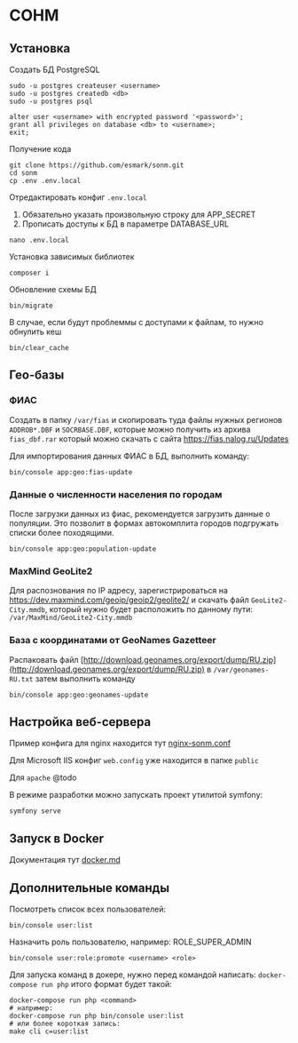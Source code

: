 # СОНМ

## Установка


Создать БД PostgreSQL

```
sudo -u postgres createuser <username>
sudo -u postgres createdb <db>
sudo -u postgres psql

alter user <username> with encrypted password '<password>';
grant all privileges on database <db> to <username>;
exit;
```

Получение кода
```
git clone https://github.com/esmark/sonm.git
cd sonm
cp .env .env.local
```

Отредактировать конфиг `.env.local`
1. Обязательно указать произвольную строку для APP_SECRET
2. Прописать доступы к БД в параметре DATABASE_URL 
```
nano .env.local
```

Установка зависимых библиотек
```
composer i
```

Обновление схемы БД
```
bin/migrate
```

В случае, если будут проблеммы с доступами к файлам, то нужно обнулить кеш
```    
bin/clear_cache
```

## Гео-базы

### ФИАС

Создать в папку `/var/fias` и скопировать туда файлы нужных регионов `ADDROB*.DBF` и `SOCRBASE.DBF`, которые можно получить из архива `fias_dbf.rar` который можно скачать с сайта https://fias.nalog.ru/Updates 

Для импортирования данных ФИАС в БД, выполнить команду:

```
bin/console app:geo:fias-update
```

### Данные о численности населения по городам

После загрузки данных из фиас, рекомендуется загрузить данные о популяции.
Это позволит в формах автокомплита городов подгружать списки более походящими.

```
bin/console app:geo:population-update
```

### MaxMind GeoLite2

Для распознования по IP адресу, зарегистрироваться на https://dev.maxmind.com/geoip/geoip2/geolite2/ 
и скачать файл `GeoLite2-City.mmdb`, который нужно будет расположить по данному пути: `/var/MaxMind/GeoLite2-City.mmdb`  


### База с координатами от GeoNames Gazetteer

Распаковать файл [http://download.geonames.org/export/dump/RU.zip](http://download.geonames.org/export/dump/RU.zip) в `/var/geonames-RU.txt` затем выполнить команду

```
bin/console app:geo:geonames-update
```

Настройка веб-сервера
---------------------

Пример конфига для nginx находится тут [nginx-sonm.conf](doc/nginx-sonm.conf)

Для Microsoft IIS конфиг `web.config` уже находится в папке `public` 

Для `apache` @todo

В режиме разработки можно запускать проект утилитой symfony:

```
symfony serve
``` 
 
Запуск в Docker
---------------

Документация тут [docker.md](doc/docker.md) 

Дополнительные команды
----------------------

Посмотреть список всех пользователей:
```
bin/console user:list
```

Назначить роль пользователю, например: ROLE_SUPER_ADMIN
```
bin/console user:role:promote <username> <role>
```

Для запуска команд в докере, нужно перед командой написать: `docker-compose run php` итого формат будет такой: 

```
docker-compose run php <command>
# например:
docker-compose run php bin/console user:list
# или более короткая запись:
make cli c=user:list
```
